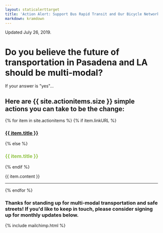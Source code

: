 ```yaml
---
layout: staticalerttarget
title: 'Action Alert: Support Bus Rapid Transit and Our Bicycle Network!'
markdown: kramdown
---
```


Updated July 26, 2019.

# Do you believe the future of transportation in Pasadena and LA should be multi-modal?

If your answer is "yes"...

## Here are {{ site.actionitems.size }} simple actions you can take to be the change:
 
{% for item in site.actionitems %}
{% if item.linkURL %}
<h3 style="color:#91c346"><a href="{{ item.linkURL }}">{{ item.title }}</a></h3>
{% else %}
<h3 style="color:#91c346"> {{ item.title }}</h3>
{% endif %}

<!---<img src="{{ item.imgURL }}" class="img-fluid" style="padding:5px;"><br>--->
{{ item.content }}
<hr>
{% endfor %}
 
### Thanks for standing up for multi-modal transportation and safe streets! If you'd like to keep in touch, please consider signing up for monthly updates below.

{% include mailchimp.html %}